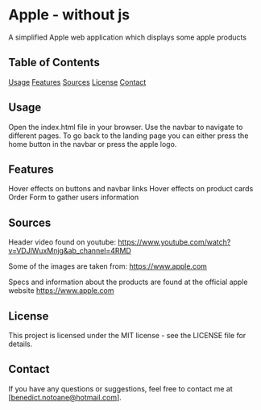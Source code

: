 # Apple - without js

A simplified Apple web application which displays some apple products

## Table of Contents

[Usage](#usage)
[Features](#features)
[Sources](#sources)
[License](#license)
[Contact](#contact)

## Usage

Open the index.html file in your browser.
Use the navbar to navigate to different pages.
To go back to the landing page you can either press the home button in the navbar or press the apple logo.

## Features

Hover effects on buttons and navbar links
Hover effects on product cards
Order Form to gather users information

## Sources

Header video found on youtube: https://www.youtube.com/watch?v=VDJlWuxMnjg&ab_channel=4RMD

Some of the images are taken from: https://www.apple.com

Specs and information about the products are found at the official apple website https://www.apple.com

## License

This project is licensed under the MIT license - see the LICENSE file for details.

## Contact

If you have any questions or suggestions, feel free to contact me at [benedict.notoane@hotmail.com].
